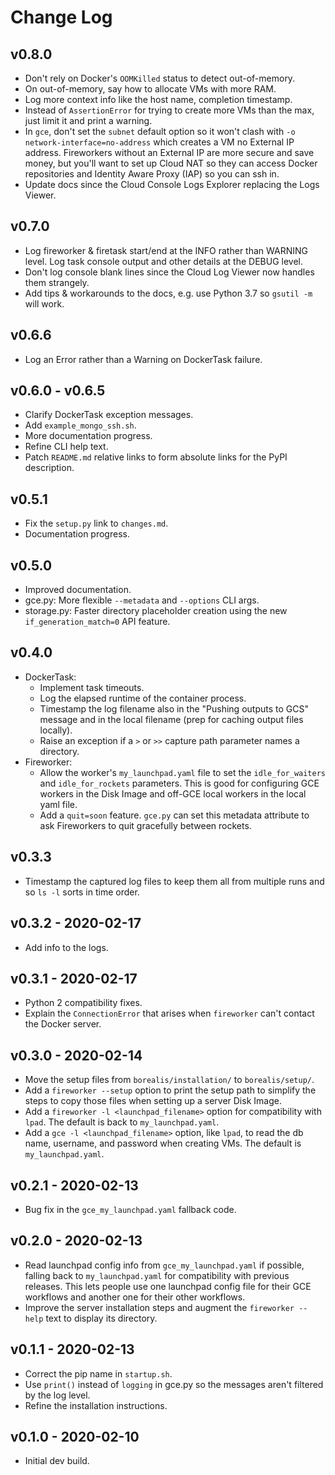 # Change Log

## v0.8.0
* Don't rely on Docker's `OOMKilled` status to detect out-of-memory.
* On out-of-memory, say how to allocate VMs with more RAM.
* Log more context info like the host name, completion timestamp.
* Instead of `AssertionError` for trying to create more VMs than the max, just limit it and print a warning.
* In `gce`, don't set the `subnet` default option so it won't clash with `-o network-interface=no-address` which creates a VM no External IP address.
  Fireworkers without an External IP are more secure and save money, but you'll want to set up Cloud NAT so they can access Docker repositories and Identity Aware Proxy (IAP) so you can ssh in.
* Update docs since the Cloud Console Logs Explorer replacing the Logs Viewer.

## v0.7.0
* Log fireworker & firetask start/end at the INFO rather than WARNING level.
Log task console output and other details at the DEBUG level.
* Don't log console blank lines since the Cloud Log Viewer now handles them strangely.
* Add tips & workarounds to the docs, e.g. use Python 3.7 so `gsutil -m` will work.

## v0.6.6
* Log an Error rather than a Warning on DockerTask failure.

## v0.6.0 - v0.6.5
* Clarify DockerTask exception messages.
* Add `example_mongo_ssh.sh`.
* More documentation progress.
* Refine CLI help text.
* Patch `README.md` relative links to form absolute links for the PyPI description.

## v0.5.1
* Fix the `setup.py` link to `changes.md`.
* Documentation progress.

## v0.5.0
* Improved documentation.
* gce.py: More flexible `--metadata` and `--options` CLI args.
* storage.py: Faster directory placeholder creation using the new `if_generation_match=0` API feature.

## v0.4.0
* DockerTask:
  * Implement task timeouts.
  * Log the elapsed runtime of the container process.
  * Timestamp the log filename also in the "Pushing outputs to GCS" message and in the local filename (prep for caching output files locally).
  * Raise an exception if a `>` or `>>` capture path parameter names a directory.
* Fireworker:
  * Allow the worker's `my_launchpad.yaml` file to set the `idle_for_waiters` and `idle_for_rockets` parameters. This is good for configuring GCE workers in the Disk Image and off-GCE local workers in the local yaml file.
  * Add a `quit=soon` feature. `gce.py` can set this metadata attribute to ask Fireworkers to quit gracefully between rockets.

## v0.3.3
* Timestamp the captured log files to keep them all from multiple runs and so `ls -l` sorts in time order.

## v0.3.2 - 2020-02-17
* Add info to the logs.

## v0.3.1 - 2020-02-17
* Python 2 compatibility fixes.
* Explain the `ConnectionError` that arises when `fireworker` can't contact the Docker server.

## v0.3.0 - 2020-02-14
* Move the setup files from `borealis/installation/` to `borealis/setup/`.
* Add a `fireworker --setup` option to print the setup path to simplify the
  steps to copy those files when setting up a server Disk Image.
* Add a `fireworker -l <launchpad_filename>` option for compatibility with
 `lpad`. The default is back to `my_launchpad.yaml`.
* Add a `gce -l <launchpad_filename>` option, like `lpad`, to read the db name,
  username, and password when creating VMs. The default is `my_launchpad.yaml`.

## v0.2.1 - 2020-02-13
* Bug fix in the `gce_my_launchpad.yaml` fallback code.

## v0.2.0 - 2020-02-13
* Read launchpad config info from `gce_my_launchpad.yaml` if possible, falling
  back to `my_launchpad.yaml` for compatibility with previous releases. This
  lets people use one launchpad config file for their GCE workflows and another
  one for their other workflows.
* Improve the server installation steps and augment the `fireworker --help` text
  to display its directory.

## v0.1.1 - 2020-02-13
* Correct the pip name in `startup.sh`.
* Use `print()` instead of `logging` in gce.py so the messages aren't filtered by the log level.
* Refine the installation instructions.

## v0.1.0 - 2020-02-10
* Initial dev build.
